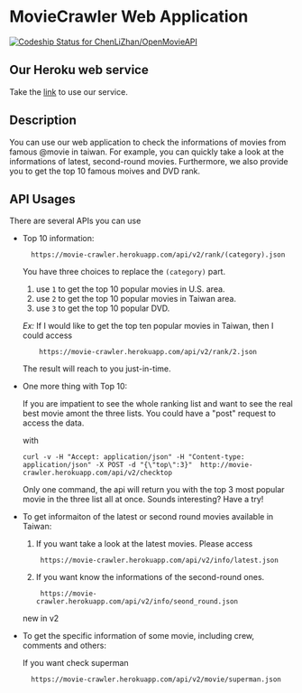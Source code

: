 MovieCrawler Web Application
=============================
[ ![Codeship Status for ChenLiZhan/OpenMovieAPI](https://codeship.com/projects/3c7b6500-60af-0132-ae4e-02eb9615503b/status)](https://codeship.com/projects/51672)

## Our Heroku web service
Take the [link](https://movie-crawler.herokuapp.com/) to use our service.

## Description
You can use our web application to check the informations of movies from famous @movie in taiwan. For example, you can quickly take a look at the informations of latest, second-round movies. Furthermore, we also provide you to get the top 10 famous moives and DVD rank.

## API Usages
There are several APIs you can use

+ Top 10 information:

        https://movie-crawler.herokuapp.com/api/v2/rank/(category).json

  You have three choices to replace the ```(category)``` part.
  1. use ```1``` to get the top 10 popular movies in U.S. area.
  2. use ```2``` to get the top 10 popular movies in Taiwan area.
  3. use ```3``` to get the top 10 popular DVD.

  *Ex:*
  If I would like to get the top ten popular movies in Taiwan, then I could access

          https://movie-crawler.herokuapp.com/api/v2/rank/2.json

  The result will reach to you just-in-time.

+ One more thing with Top 10:

  If you are impatient to see the whole ranking list and want to see the real best movie amont the three lists. You could have a "post" request to access the data.

  with

      curl -v -H "Accept: application/json" -H "Content-type: application/json" -X POST -d "{\"top\":3}"  http://movie-crawler.herokuapp.com/api/v2/checktop

  Only one command, the api will return you with the top 3 most popular movie in the three list all at once. Sounds interesting? Have a try!

+ To get informaiton of the latest or second round movies available in Taiwan:
  1. If you want take a look at the latest movies. Please access

          https://movie-crawler.herokuapp.com/api/v2/info/latest.json

  2. If you want know the informations of the second-round ones.

          https://movie-crawler.herokuapp.com/api/v2/info/seond_round.json

  new in v2

+ To get the specific information of some movie, including crew, comments and others:

  If you want check superman

        https://movie-crawler.herokuapp.com/api/v2/movie/superman.json
